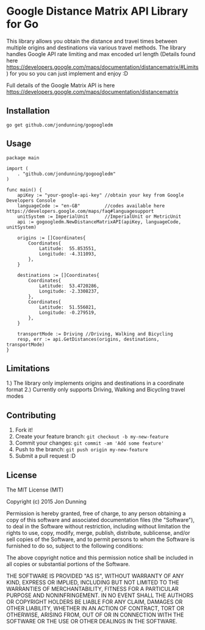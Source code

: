 # Google Distance Matrix API Library for Go

This library allows you obtain the distance and travel times between multiple origins and destinations via various travel methods. 
The library handles Google API rate limiting and max encoded url length (Details found here https://developers.google.com/maps/documentation/distancematrix/#Limits) for you so you can just implement and enjoy :D

Full details of the Google Matrix API is here https://developers.google.com/maps/documentation/distancematrix

## Installation

    go get github.com/jondunning/gogoogledm

## Usage

    package main

    import (
        . "github.com/jondunning/gogoogledm"
    )

    func main() {
        apiKey := "your-google-api-key" //obtain your key from Google Developers Console
        languageCode := "en-GB"         //codes available here https://developers.google.com/maps/faq#languagesupport
        unitSystem := ImperialUnit      //ImperialUnit or MetricUnit
        api := gogoogledm.NewDistanceMatrixAPI(apiKey, languageCode, unitSystem)

        origins := []Coordinates{
            Coordinates{
                Latitude:  55.853551,
                Longitude: -4.311093,
            },
        }

        destinations := []Coordinates{
            Coordinates{
                Latitude:  53.4720286,
                Longitude: -2.3308237,
            },
            Coordinates{
                Latitude:  51.556021,
                Longitude: -0.279519,
            },
        }

        transportMode := Driving //Driving, Walking and Bicycling
        resp, err := api.GetDistances(origins, destinations, transportMode)
    }

## Limitations

1.) The library only implements origins and destinations in a coordinate format
2.) Currently only supports Driving, Walking and Bicycling travel modes

## Contributing

1. Fork it!
2. Create your feature branch: `git checkout -b my-new-feature`
3. Commit your changes: `git commit -am 'Add some feature'`
4. Push to the branch: `git push origin my-new-feature`
5. Submit a pull request :D 

## License

The MIT License (MIT)

Copyright (c) 2015 Jon Dunning

Permission is hereby granted, free of charge, to any person obtaining a copy
of this software and associated documentation files (the "Software"), to deal
in the Software without restriction, including without limitation the rights
to use, copy, modify, merge, publish, distribute, sublicense, and/or sell
copies of the Software, and to permit persons to whom the Software is
furnished to do so, subject to the following conditions:

The above copyright notice and this permission notice shall be included in all
copies or substantial portions of the Software.

THE SOFTWARE IS PROVIDED "AS IS", WITHOUT WARRANTY OF ANY KIND, EXPRESS OR
IMPLIED, INCLUDING BUT NOT LIMITED TO THE WARRANTIES OF MERCHANTABILITY,
FITNESS FOR A PARTICULAR PURPOSE AND NONINFRINGEMENT. IN NO EVENT SHALL THE
AUTHORS OR COPYRIGHT HOLDERS BE LIABLE FOR ANY CLAIM, DAMAGES OR OTHER
LIABILITY, WHETHER IN AN ACTION OF CONTRACT, TORT OR OTHERWISE, ARISING FROM,
OUT OF OR IN CONNECTION WITH THE SOFTWARE OR THE USE OR OTHER DEALINGS IN THE
SOFTWARE.
